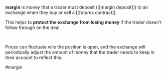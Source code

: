 **margin** is money that a trader must deposit ([[margin deposit]]) to an exchange when they buy or sell a [[futures contract]].  


This helps to **protect the exchange from losing money** if the trader doesn't follow through on the deal.

<br>

Prices can fluctuate wile the position is open, and the exchange will periodically adjust the amount of money that the trader needs to keep in their account to reflect this.


#margin 